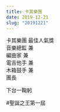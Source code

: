 ```yaml
---
title: 卡其樂團
date: 2019-12-21
slug: "20191221"
---
```


卡其樂團 最佳人氣獎\
音樂總監 兼\
編曲家 兼\
電吉他手 兼\
木箱鼓手 兼\
團長

下台一鞠躬

#聖誕之王第一屆
